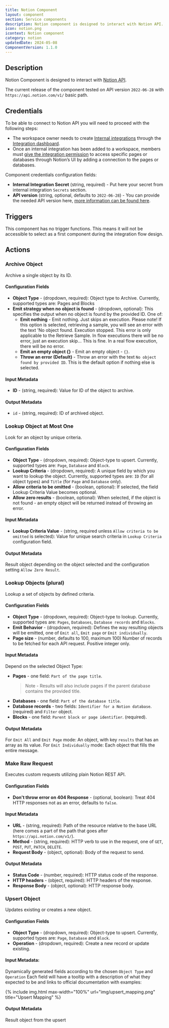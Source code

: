 ```yaml
---
title: Notion Component
layout: component
section: Service components
description: Notion component is designed to interact with Notion API.
icon: notion.png
icontext: Notion component
category: notion
updatedDate: 2024-05-08
ComponentVersion: 1.1.0
---
```



## Description

Notion Component is designed to interact with [Notion API](https://developers.notion.com/reference/intro).

The current release of the component tested on API version `2022-06-28` with `https://api.notion.com/v1/` basic path.

## Credentials

To be able to connect to Notion API you will need to proceed with the following steps:

- The workspace owner needs to create [Internal integrations](https://developers.notion.com/docs/create-a-notion-integration) through the [Integration dashboard](https://www.notion.so/my-integrations).
- Once an internal integration has been added to a workspace, members must [give the integration permission](https://www.notion.so/help/add-and-manage-connections-with-the-api#add-connections-to-pages) to access specific pages or databases through Notion’s UI by adding a connection to the pages or databases.

Component credentials configuration fields:

- **Internal Integration Secret** (string, required) - Put here your secret from internal integration `Secrets` section.
- **API version** (string, optional, defaults to `2022-06-28`) - You can provide the needed API version here, [more information can be found here](https://developers.notion.com/reference/versioning).

## Triggers

This component has no trigger functions. This means it will not be accessible to select as a first component during the integration flow design.

## Actions

### Archive Object
Archive a single object by its ID.

#### Configuration Fields
- **Object Type** - (dropdown, required): Object type to Archive. Currently, supported types are: Pages and Blocks
- **Emit strategy when no object is found** - (dropdown, optional): This specifies the output when no object is found by the provided ID. One of:
  - **Emit nothing** - Emit nothing. Just skips an execution. Please note! If this option is selected, retrieving a sample, you will see an error with the text 'No object found. Execution stopped. This error is only applicable to the Retrieve Sample. In flow executions there will be no error, just an execution skip... This is fine. In a real flow execution, there will be no error.
  - **Emit an empty object {}** - Emit an empty object - `{}`.
  - **Throw an error (Default)** - Throw an error with the text `No object found by provided ID`. This is the default option if nothing else is selected.

#### Input Metadata
- **ID** - (string, required): Value for ID of the object to archive.

#### Output Metadata
- `id` - (string, required): ID of archived object.

### Lookup Object at Most One
Look for an object by unique criteria.

#### Configuration Fields
- **Object Type** - (dropdown, required): Object-type to upsert. Currently, supported types are: `Page`, `Database` and `Block`.
- **Lookup Criteria** - (dropdown, required): A unique field by which you want to lookup the object. Currently, supported types are: `ID` (for all object types) and `Title` (for `Page` and `Database` only).
- **Allow criteria to be omitted** - (boolean, optional): If selected, the field Lookup Criteria Value becomes optional.
- **Allow zero results** - (boolean, optional): When selected, if the object is not found - an empty object will be returned instead of throwing an error.

#### Input Metadata
- **Lookup Criteria Value** - (string, required unless `Allow criteria to be omitted` is selected): Value for unique search criteria in `Lookup Criteria` configuration field.

#### Output Metadata
Result object depending on the object selected and the configuration setting `Allow Zero Result`.

### Lookup Objects (plural)
Lookup a set of objects by defined criteria.

#### Configuration Fields
- **Object Type** - (dropdown, required): Object-type to lookup. Currently, supported types are: `Pages`, `Databases`, `Database records` and `Blocks`.
- **Emit Behavior** - (dropdown, required): Defines the way resulting objects will be emitted, one of `Emit all`, `Emit page` or `Emit individually`.
- **Page size** - (number, defaults to 100, maximum 100) Number of records to be fetched for each API request. Positive integer only.

#### Input Metadata
Depend on the selected Object Type:
- **Pages** - one field: `Part of the page title`.
  > Note - Results will also include pages if the parent database contains the provided title.
- **Databases** - one field: `Part of the database title`.
- **Database records** - two fields: `Identifier for a Notion database`. (required) and `Filter` object.
- **Blocks** - one field: `Parent block or page identifier`. (required).

#### Output Metadata
For `Emit All` and `Emit Page` mode: An object, with key `results` that has an array as its value. For `Emit Individually` mode: Each object that fills the entire message.

### Make Raw Request

Executes custom requests utilizing plain Notion REST API.

#### Configuration Fields
- **Don't throw error on 404 Response** - (optional, boolean): Treat 404 HTTP responses not as an error, defaults to `false`.

#### Input Metadata
- **URL** - (string, required): Path of the resource relative to the base URL (here comes a part of the path that goes after `https://api.notion.com/v1/`).
- **Method** - (string, required): HTTP verb to use in the request, one of `GET`, `POST`, `PUT`, `PATCH`, `DELETE`.
- **Request Body** - (object, optional): Body of the request to send.

#### Output Metadata
- **Status Code** - (number, required): HTTP status code of the response.
- **HTTP headers** - (object, required): HTTP headers of the response.
- **Response Body** - (object, optional): HTTP response body.


### Upsert Object

Updates existing or creates a new object.

#### Configuration Fields
- **Object Type** - (dropdown, required): Object-type to upsert. Currently, supported types are: `Page`, `Database` and `Block`.
- **Operation** - (dropdown, required): Create a new record or update existing.
#### Input Metadata:
Dynamically generated fields according to the chosen `Object Type` and `Operation` Each field will have a tooltip with a description of what they expected to be and links to official documentation with examples:

{% include img.html max-width="100%" url="img/upsert_mapping.png" title="Upsert Mapping" %}

#### Output Metadata
Result object from the upsert
